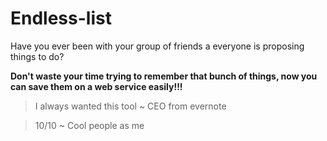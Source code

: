 # Endless-list

Have you ever been with your group of friends a everyone is proposing things to
do?

**Don't waste your time trying to remember that bunch of things, now you can
save them on a web service easily!!!**

> I always wanted this tool ~ CEO from evernote

> 10/10 ~ Cool people as me
